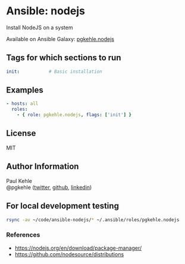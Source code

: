 # Ansible: nodejs

Install NodeJS on a system

Available on Ansible Galaxy: [pgkehle.nodejs](https://galaxy.ansible.com/pgkehle/nodejs)

## Tags for which sections to run
```yaml
init:           # Basic installation
```

## Examples

```yaml
- hosts: all
  roles:
    - { role: pgkehle.nodejs, flags: ['init'] }     
```

## License

MIT

## Author Information

Paul Kehle  
@pgkehle ([twitter](https://twitter.com/pgkehle), [github](https://github.com/pgkehle), [linkedin](https://www.linkedin.com/in/pgkehle))


## For local development testing

```bash
rsync -av ~/code/ansible-nodejs/* ~/.ansible/roles/pgkehle.nodejs
```


### References

* https://nodejs.org/en/download/package-manager/
* https://github.com/nodesource/distributions
